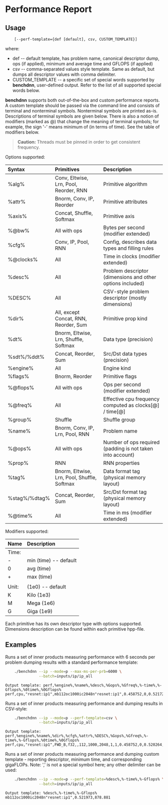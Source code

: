 # Performance Report

## Usage
```
    [--perf-template={def [default], csv, CUSTOM_TEMPLATE}]
```

where:
 - def -- default template, has problem name, canonical descriptor dump, ops
            (if applied), minimum and average time and GFLOPS (if applied)
 - csv -- comma-separated values style template. Same as default, but dumps
            all descriptor values with comma delimiter.
 - CUSTOM_TEMPLATE -- a specific set of special words supported by **benchdnn**,
            user-defined output. Refer to the list of all supported special
            words below.


**benchdnn** supports both out-of-the-box and custom performance reports.
A custom template should be passed via the command line and consists of terminal
and nonterminal symbols.
Nonterminal symbols are printed as-is.
Descriptions of terminal symbols are given below.
There is also a notion of modifiers (marked as @) that change the meaning of
terminal symbols; for example, the sign '-' means minimum of (in terms of time).
See the table of modifiers below.

> **Caution:** Threads must be pinned in order to get consistent frequency.

Options supported:

| Syntax        | Primitives                                  | Description
| :--           | :--                                         | :--
| %alg%         | Conv, Eltwise, Lrn, Pool, Reorder, RNN      | Primitive algorithm
| %attr%        | Bnorm, Conv, IP, Reorder                    | Primitive attributes
| %axis%        | Concat, Shuffle, Softmax                    | Primitive axis
| %@bw%         | All with ops                                | Bytes per second (modifier extended)
| %cfg%         | Conv, IP, Pool, RNN                         | Config, describes data types and filling rules
| %@clocks%     | All                                         | Time in clocks (modifier extended)
| %desc%        | All                                         | Problem descriptor (dimensions and other options included)
| %DESC%        | All                                         | CSV-style problem descriptor (mostly dimensions)
| %dir%         | All, except Concat, RNN, Reorder, Sum       | Primitive prop kind
| %dt%          | Bnorm, Eltwise, Lrn, Shuffle, Softmax       | Data type (precision)
| %sdt%/%ddt%   | Concat, Reorder, Sum                        | Src/Dst data types (precision)
| %engine%      | All                                         | Engine kind
| %flags%       | Bnorm, Reorder                              | Primitive flags
| %@flops%      | All with ops                                | Ops per second (modifier extended)
| %@freq%       | All                                         | Effective cpu frequency computed as clocks[@] / time[@]
| %group%       | Shuffle                                     | Shuffle group
| %name%        | Bnorm, Conv, IP, Lrn, Pool, RNN             | Problem name
| %@ops%        | All with ops                                | Number of ops required (padding is not taken into account)
| %prop%        | RNN                                         | RNN properties
| %tag%         | Bnorm, Eltwise, Lrn, Pool, Shuffle, Softmax | Data format tag (physical memory layout)
| %stag%/%dtag% | Concat, Reorder, Sum                        | Src/Dst format tag (physical memory layout)
| %@time%       | All                                         | Time in ms (modifier extended)

Modifiers supported:

| Name  | Description
| :--   | :--
| Time: |
| -     | min (time) -- default
| 0     | avg (time)
| +     | max (time)
|       |
| Unit: |      (1e0) -- default
| K     | Kilo (1e3)
| M     | Mega (1e6)
| G     | Giga (1e9)

Each primitive has its own descriptor type with options supported. Dimensions
description can be found within each primitive hpp-file.


## Examples

Runs a set of inner products measuring performance with 6 seconds per problem
dumping results with a standard performance template:
``` sh
    ./benchdnn --ip --mode=p --max-ms-per-prb=6000 \
               --batch=inputs/ip/ip_all
```
```
Output template: perf,%engine%,%name%,%desc%,%Gops%,%Gfreq%,%-time%,%-Gflops%,%0time%,%0Gflops%
perf,cpu,"resnet:ip1",mb112oc1000ic2048n"resnet:ip1",0.458752,0,0.521729,879.293,0.576451,795.822
```

Runs a set of inner products measuring performance and dumping results in
CSV-style:
``` sh
    ./benchdnn --ip --mode=p --perf-template=csv \
               --batch=inputs/ip/ip_all
```
```
Output template: perf,%engine%,%name%,%dir%,%cfg%,%attr%,%DESC%,%Gops%,%Gfreq%,%-time%,%-Gflops%,%0time%,%0Gflops%
perf,cpu,"resnet:ip1",FWD_B,f32,,112,1000,2048,1,1,0.458752,0,0.520264,881.768,0.564043,813.328
```

Runs a set of inner products measuring performance and dumping custom template -
reporting descriptor, minimum time, and corresponding gigaFLOPs. Note: ',' is
not a special symbol here; any other delimiter can be used:
``` sh
    ./benchdnn --ip --mode=p --perf-template=%desc%,%-time%,%-Gflops% \
               --batch=inputs/ip/ip_all
```
```
Output template: %desc%,%-time%,%-Gflops%
mb112oc1000ic2048n"resnet:ip1",0.521973,878.881
```
